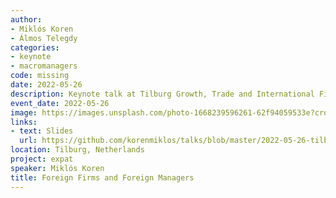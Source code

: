 ```yaml
---
author:
- Miklós Koren
- Álmos Telegdy
categories:
- keynote
- macromanagers
code: missing
date: 2022-05-26
description: Keynote talk at Tilburg Growth, Trade and International Finance Conference
event_date: 2022-05-26
image: https://images.unsplash.com/photo-1668239596261-62f94059533e?crop=entropy&cs=tinysrgb&fit=max&fm=jpg&ixid=M3w2ODAxOTV8MHwxfHJhbmRvbXx8fHx8fHx8fDE3MzI2NDM2MTh8&ixlib=rb-4.0.3&q=80&w=1080
links:
- text: Slides
  url: https://github.com/korenmiklos/talks/blob/master/2022-05-26-tilburg/README.pdf
location: Tilburg, Netherlands
project: expat
speaker: Miklós Koren
title: Foreign Firms and Foreign Managers
---
```

